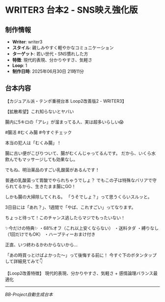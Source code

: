 # WRITER3 台本2 - SNS映え強化版

## 制作情報
- **Writer**: writer3
- **スタイル**: 親しみやすく軽やかなコミュニケーション
- **ターゲット**: 若い世代・SNS慣れした方
- **特徴**: 現代的表現、分かりやすさ、気軽さ
- **Loop**: 1
- **制作日時**: 2025年06月30日 21時11分

## 台本内容

【カジュアル派・テンポ重視台本 Loop2改善版2 - WRITER3】

【拡散希望】これ知らないとヤバい

腸内に5キロの「アレ」が溜まってる人、実は超多いらしい😱

#腸活 #むくみ腸 #今すぐチェック

本当の犯人は「むくみ腸」！

腸に古い便がこびりついて、腸がむくんじゃってるんです。
だから、いくら水飲んでもマッサージしても効果なし。

でもね、明治薬品のすごい乳酸菌があるんです！

普通の乳酸菌って胃酸でやられちゃうでしょ？
でもこの子は特殊なバリアで守られてるから、生きたまま腸にGO！

しかも腸の大掃除してくれる。
「うそでしょ？」って思うくらいスルッと。

3日目には「あれ？」、1週間で「やば、これすごい」ってなります。

ちょっと待って！このチャンス逃したらマジでもったいない！

✨今だけの特典✨
・68%オフ（これ以上安くならない）
・送料タダ
・縛りなし（1回だけでもOK）
・ハーブティーおまけ付き

正直、いつ終わるかわからないから...

「あの時買っとけばよかった〜」って後悔する前に！
今すぐ下のボタンタップして詳細見てみて👇

【Loop2改善特徴】
現代的表現、分かりやすさ、気軽さ + 感情論理バランス最適化

---
*BB-Project自動生成台本*
